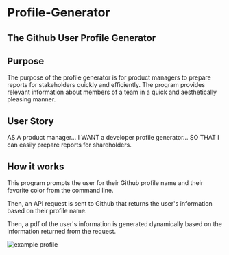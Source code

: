 # Profile-Generator
## The Github User Profile Generator

## Purpose
The purpose of the profile generator is for product managers to prepare reports for stakeholders quickly and efficiently. The program provides relevant information about members of a team in a quick and aesthetically pleasing manner.

## User Story
AS A product manager...
I WANT a developer profile generator...
SO THAT I can easily prepare reports for shareholders.

## How it works
This program prompts the user for their Github profile name and their favorite color from the command line. 

Then, an API request is sent to Github that returns the user's information based on their profile name.

Then, a pdf of the user's information is generated dynamically based on the information returned from the request.

![example profile](example.png "Example Profile")
